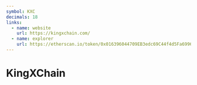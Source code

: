 ```yaml
---
symbol: KXC
decimals: 18
links:
  - name: website
    url: https://kingxchain.com/
  - name: explorer
    url: https://etherscan.io/token/0x016396044709EB3edc69C44f4d5Fa6996917E4e8
---
```


# KingXChain

